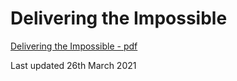 # Delivering the Impossible

[Delivering the Impossible - pdf](dti.pdf)


Last updated 26th March 2021
